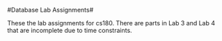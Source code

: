 #Database Lab Assignments#

These the lab assignments for cs180. There are parts in Lab 3 and Lab 4 that are incomplete due to time constraints.